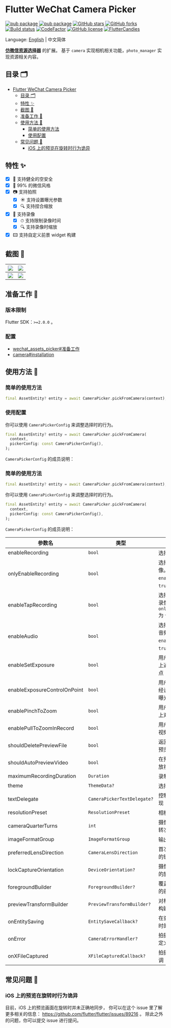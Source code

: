 <!-- Copyright 2019 The FlutterCandies author. All rights reserved.
Use of this source code is governed by an Apache license
that can be found in the LICENSE file. -->

# Flutter WeChat Camera Picker

[![pub package](https://img.shields.io/pub/v/wechat_camera_picker?logo=dart&label=%E7%A8%B3%E5%AE%9A%E7%89%88&style=flat-square)](https://pub.flutter-io.cn/packages/wechat_camera_picker)
[![pub package](https://img.shields.io/pub/v/wechat_camera_picker?color=42a012&include_prereleases&label=%E5%BC%80%E5%8F%91%E7%89%88&logo=dart&style=flat-square)](https://pub.flutter-io.cn/packages/wechat_camera_picker)
[![GitHub stars](https://img.shields.io/github/stars/fluttercandies/flutter_wechat_camera_picker?logo=github&style=flat-square)](https://github.com/fluttercandies/flutter_wechat_camera_picker/stargazers)
[![GitHub forks](https://img.shields.io/github/forks/fluttercandies/flutter_wechat_camera_picker?logo=github&style=flat-square)](https://github.com/fluttercandies/flutter_wechat_camera_picker/network)
[![Build status](https://img.shields.io/github/workflow/status/fluttercandies/flutter_wechat_camera_picker/Build%20test?label=%E7%8A%B6%E6%80%81&logo=github&style=flat-square)](https://github.com/fluttercandies/flutter_wechat_camera_picker/actions?query=workflow%3A%22Build+test%22)
[![CodeFactor](https://img.shields.io/codefactor/grade/github/fluttercandies/flutter_wechat_camera_picker?logo=codefactor&label=%E4%BB%A3%E7%A0%81%E8%B4%A8%E9%87%8F&logoColor=%23ffffff&style=flat-square)](https://www.codefactor.io/repository/github/fluttercandies/flutter_wechat_camera_picker)
[![GitHub license](https://img.shields.io/github/license/fluttercandies/flutter_wechat_camera_picker?style=flat-square&label=%E5%8D%8F%E8%AE%AE)](https://github.com/fluttercandies/flutter_wechat_camera_picker/blob/master/LICENSE)
<a target="_blank" href="https://jq.qq.com/?_wv=1027&k=5bcc0gy"><img border="0" src="https://pub.idqqimg.com/wpa/images/group.png" alt="FlutterCandies" title="FlutterCandies"></a>

Language: [English](README.md) | 中文简体

[**仿微信资源选择器**](https://pub.flutter-io.cn/packages/wechat_assets_picker) 的扩展。
基于 `camera` 实现相机相关功能，`photo_manager` 实现资源相关内容。

## 目录 🗂

- [Flutter WeChat Camera Picker](#flutter-wechat-camera-picker)
  - [目录 🗂](#目录-)
  - [特性 ✨](#特性-)
  - [截图 📸](#截图-)
  - [准备工作 🍭](#准备工作-)
  - [使用方法 📖](#使用方法-)
    - [简单的使用方法](#简单的使用方法)
    - [使用配置](#使用配置)
  - [常见问题 💭](#常见问题-)
    - [iOS 上的预览在旋转时行为诡异](#iOS-上的预览在旋转时行为诡异)

## 特性 ✨

- [x] 🔐 支持健全的空安全
- [x] 💚 99% 的微信风格
- [x] 📷 支持拍照
  - [x] ☀️ 支持设置曝光参数
  - [x] 🔍️ 支持捏合缩放
- [x] 🎥 支持录像
  - [x] ⏱ 支持限制录像时间
  - [x] 🔍 支持录像时缩放
- [x] 🖾 支持自定义前景 widget 构建

## 截图 📸

| ![](https://tva1.sinaimg.cn/large/007S8ZIlgy1ggtt6yrdqej30u01t017w.jpg) | ![](https://tva1.sinaimg.cn/large/007S8ZIlgy1ggtt6yh3x4j30u01t0wuo.jpg) |
|-------------------------------------------------------------------------|-------------------------------------------------------------------------|
| ![](https://tva1.sinaimg.cn/large/007S8ZIlgy1ggtt6z1h7xj30u01t01kx.jpg) | ![](https://tva1.sinaimg.cn/large/007S8ZIlgy1ggtt6zarvhj30u01t0x5f.jpg) |

## 准备工作 🍭

### 版本限制

Flutter SDK：`>=2.0.0` 。

### 配置

- [wechat_assets_picker#准备工作](https://github.com/fluttercandies/flutter_wechat_assets_picker/blob/master/README-ZH.md#preparing-for-use-)
- [camera#installation](https://pub.flutter-io.cn/packages/camera#installation)

## 使用方法 📖

### 简单的使用方法

```dart
final AssetEntity? entity = await CameraPicker.pickFromCamera(context);
```

### 使用配置

你可以使用 `CameraPickerConfig` 来调整选择时的行为。

```dart
final AssetEntity? entity = await CameraPicker.pickFromCamera(
  context,
  pickerConfig: const CameraPickerConfig(),
);
```

`CameraPickerConfig` 的成员说明：

### 简单的使用方法

```dart
final AssetEntity? entity = await CameraPicker.pickFromCamera(context);
```

你可以使用 `CameraPickerConfig` 来调整选择时的行为。

```dart
final AssetEntity? entity = await CameraPicker.pickFromCamera(
  context,
  pickerConfig: const CameraPickerConfig(),
);
```

`CameraPickerConfig` 的成员说明：

| 参数名                          | 类型                          | 描述                                                 | 默认值                                    |
|------------------------------|-----------------------------|----------------------------------------------------|----------------------------------------|
| enableRecording              | `bool`                      | 选择器是否可以录像                                          | `false`                                |
| onlyEnableRecording          | `bool`                      | 选择器是否仅可以录像。只在 `enableRecording` 为 `true` 时有效。      | `false`                                |
| enableTapRecording           | `bool`                      | 选择器是否可以单击录像。只在 `onlyEnableRecording` 为 `true` 时生效。 | `false`                                |
| enableAudio                  | `bool`                      | 选择器是否需要录制音频。只在 `enableRecording` 为 `true` 时有效。     | `true`                                 |
| enableSetExposure            | `bool`                      | 用户是否可以在界面上通过点击设定曝光点                                | `true`                                 |
| enableExposureControlOnPoint | `bool`                      | 用户是否可以根据已经设置的曝光点调节曝光度                              | `true`                                 |
| enablePinchToZoom            | `bool`                      | 用户是否可以在界面上双指缩放相机对焦                                 | `true`                                 |
| enablePullToZoomInRecord     | `bool`                      | 用户是否可以在录制视频时上拉缩放                                   | `true`                                 |
| shouldDeletePreviewFile      | `bool`                      | 返回页面时是否删除预览文件                                      | `false`                                |
| shouldAutoPreviewVideo       | `bool`                      | 在预览时是否直接播放视频                                       | `false`                                |
| maximumRecordingDuration     | `Duration`                  | 录制视频最长时长                                           | `const Duration(seconds: 15)`          |
| theme                        | `ThemeData?`                | 选择器的主题                                             | `CameraPicker.themeData(C.themeColor)` |
| textDelegate                 | `CameraPickerTextDelegate?` | 控制部件中的文字实现                                         | `DefaultCameraPickerTextDelegate`      |
| resolutionPreset             | `ResolutionPreset`          | 相机的分辨率预设                                           | `ResolutionPreset.max`                 |
| cameraQuarterTurns           | `int`                       | 摄像机视图顺时针旋转次数，每次 90 度                               | `0`                                    |
| imageFormatGroup             | `ImageFormatGroup`          | 输出图像的格式描述                                          | `ImageFormatGroup.unknown`             |
| preferredLensDirection       | `CameraLensDirection`       | 首次使用相机时首选的镜头方向                                     | `CameraLensDirection.back`             |
| lockCaptureOrientation       | `DeviceOrientation?`        | 摄像机在拍摄时锁定的旋转角度                                     | null                                   |
| foregroundBuilder            | `ForegroundBuilder?`        | 覆盖在相机预览上方的前景构建                                     | null                                   |
| previewTransformBuilder      | `PreviewTransformBuilder?`  | 对相机预览做变换的构建                                        | null                                   |
| onEntitySaving               | `EntitySaveCallback?`       | 在查看器中保存图片时的回调                                      | null                                   |
| onError                      | `CameraErrorHandler?`       | 拍摄照片过程中的自定义错误处理                                    | null                                   |
| onXFileCaptured              | `XFileCapturedCallback?`    | 拍摄文件生成后的回调                                         | null                                   |

## 常见问题 💭

### iOS 上的预览在旋转时行为诡异

目前，iOS 上的预览画面在旋转时并未正确地同步，
你可以在这个 issue 里了解更多相关的信息：
https://github.com/flutter/flutter/issues/89216 。
除此之外的问题，你可以提交 issue 进行提问。

